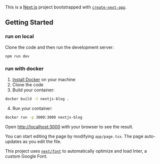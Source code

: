 This is a [Next.js](https://nextjs.org/) project bootstrapped with [`create-next-app`](https://github.com/vercel/next.js/tree/canary/packages/create-next-app).

## Getting Started

### run on local

Clone the code and then run the development server:

```bash
npm run dev
```

### run with docker

1. [Install Docker](https://docs.docker.com/get-docker/) on your machine
2. Clone the code
3. Build your container:

```bash
docker build -t nextjs-blog .
```
4. Run your container:
   
```bash
docker run -p 3000:3000 nextjs-blog
```
Open [http://localhost:3000](http://localhost:3000) with your browser to see the result.

You can start editing the page by modifying `app/page.tsx`. The page auto-updates as you edit the file.

This project uses [`next/font`](https://nextjs.org/docs/basic-features/font-optimization) to automatically optimize and load Inter, a custom Google Font.

